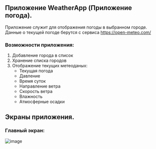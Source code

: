 ## Приложение WeatherApp (Приложение погода).
Приложение служит для отображения погоды в выбранном городе. 
Данные о текущей погоде берутся с сервиса https://open-meteo.com/
### Возможности приложения:
1. Добавление города в список
2. Хранение списка городов
3. Отображение текущих метеоданых:
    - Текущая погода
    - Давление
    - Время суток
    - Направление ветра
    - Скорость ветра
    - Влажность
    - Атмосферные осадки

## Экраны приложения.
### Главный экран:

![image](https://github.com/SergeyGzhegoz/WeatherApp3/assets/5243852/c7b5ba9b-3052-4028-8594-67ec979a6c37)

   
